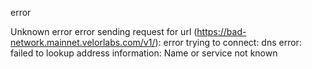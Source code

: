 error

Unknown error error sending request for url (https://bad-network.mainnet.velorlabs.com/v1/): error trying to connect: dns error: failed to lookup address information: Name or service not known
